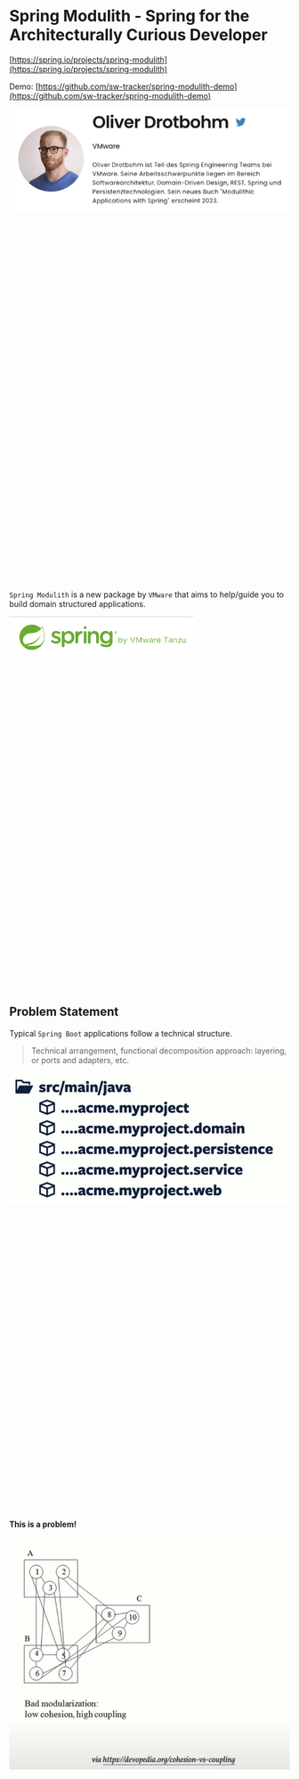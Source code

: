 <br/>
<br/>
<br/>
<br/>
<br/>
<br/>
<br/>
<br/>
<br/>

# Spring Modulith - Spring for the Architecturally Curious Developer

[https://spring.io/projects/spring-modulith](https://spring.io/projects/spring-modulith)

Demo: [https://github.com/sw-tracker/spring-modulith-demo](https://github.com/sw-tracker/spring-modulith-demo)

![](presentation/original-author.png)

<br/>
<br/>
<br/>
<br/>
<br/>
<br/>
<br/>
<br/>
<br/>
<br/>
<br/>
<br/>
<br/>
<br/>
<br/>
<br/>
<br/>
<br/>
<br/>
<br/>
<br/>
<br/>
<br/>
<br/>
<br/>
<br/>
<br/>
<br/>
<br/>
<br/>
<br/>
<br/>
<br/>
<br/>
<br/>
<br/>
<br/>
<br/>

`Spring Modulith` is a new package by `VMware` that aims to help/guide you to build domain structured applications.

![](presentation/spring-modulith.png)

<br/>
<br/>
<br/>
<br/>
<br/>
<br/>
<br/>
<br/>
<br/>
<br/>
<br/>
<br/>
<br/>
<br/>
<br/>
<br/>
<br/>
<br/>
<br/>
<br/>
<br/>
<br/>
<br/>
<br/>
<br/>
<br/>
<br/>
<br/>
<br/>
<br/>
<br/>
<br/>
<br/>
<br/>

## Problem Statement

Typical `Spring Boot` applications follow a technical structure.

> Technical arrangement, functional decomposition approach: layering, or ports and adapters, etc.

![](presentation/functional-tructure.png)

<br/>
<br/>
<br/>
<br/>
<br/>
<br/>
<br/>
<br/>
<br/>
<br/>
<br/>
<br/>
<br/>
<br/>
<br/>
<br/>
<br/>
<br/>
<br/>
<br/>
<br/>
<br/>
<br/>
<br/>
<br/>
<br/>
<br/>
<br/>
<br/>
<br/>
<br/>

**This is a problem!**

![](presentation/technical-org-diagram.png)

<br/>
<br/>
<br/>
<br/>
<br/>
<br/>
<br/>
<br/>
<br/>
<br/>
<br/>
<br/>
<br/>
<br/>
<br/>
<br/>
<br/>
<br/>
<br/>
<br/>
<br/>
<br/>
<br/>
<br/>
<br/>
<br/>
<br/>
<br/>
<br/>
<br/>
<br/>
<br/>
<br/>
<br/>

It would be nice if the framework provided support for domain based structuring.

![](presentation/domain-structure.png)

<br/>
<br/>
<br/>
<br/>
<br/>
<br/>
<br/>
<br/>
<br/>
<br/>
<br/>
<br/>
<br/>
<br/>
<br/>
<br/>
<br/>
<br/>
<br/>
<br/>
<br/>
<br/>
<br/>
<br/>
<br/>
<br/>
<br/>
<br/>
<br/>

![](presentation/functional-vs-domain-structure.png)

<br/>
<br/>
<br/>
<br/>
<br/>
<br/>
<br/>
<br/>
<br/>
<br/>
<br/>
<br/>
<br/>
<br/>
<br/>
<br/>
<br/>
<br/>
<br/>
<br/>
<br/>
<br/>
<br/>
<br/>
<br/>
<br/>
<br/>
<br/>
<br/>

# Demo

- Repo overview
- Architectural Observability
- Verifying Application Module Structure
- Integration Testing Application Modules

<br/>
<br/>
<br/>
<br/>
<br/>
<br/>
<br/>
<br/>
<br/>
<br/>
<br/>
<br/>
<br/>
<br/>
<br/>
<br/>
<br/>
<br/>
<br/>
<br/>
<br/>
<br/>
<br/>
<br/>
<br/>
<br/>
<br/>
<br/>
<br/>
<br/>
<br/>
<br/>
<br/>

# Architectural Observability

Being able to get a high-level understanding of the logical, functional parts of an application and how they interact with each other.

![](presentation/generated-puml.png)

<br/>
<br/>
<br/>
<br/>
<br/>
<br/>
<br/>
<br/>
<br/>
<br/>
<br/>
<br/>
<br/>
<br/>
<br/>
<br/>
<br/>
<br/>
<br/>
<br/>
<br/>
<br/>
<br/>
<br/>
<br/>
<br/>
<br/>

# Verifying Application Module Structure

- ArchUnit style tests (under the hood), with more extensive defaults
- Tests:<br/>
    `ApplicationModules.of(Application.class).verify();`
  - No cycles on the application module level
  - Efferent module access via API packages only: Only public classes/etc. in the top level folder can be used by other domains
  - Explicitly allowed application module dependencies only (optional - via `package-info.java`) <br/>
    `@ApplicationModule(allowedDependencies = …)`

<br/>
<br/>
<br/>
<br/>
<br/>
<br/>
<br/>
<br/>
<br/>
<br/>
<br/>
<br/>
<br/>
<br/>
<br/>
<br/>
<br/>
<br/>
<br/>
<br/>
<br/>
<br/>
<br/>
<br/>
<br/>
<br/>

# Integration Testing Application Modules

`Spring Modulith` allows to run integration tests bootstrapping individual application modules in isolation or combination with others.

These are slice tests, similarly to `@DataJpaTest` or `@WebMvcTest`.
Except these are vertical slices rather than horizontal slices.

```java
package example.order;

@ApplicationModuleTest
class OrderIntegrationTests {

  // Individual test cases go here
}
```

```shell
15:44:46.477 - main : Re-configuring auto-configuration and entity scan packages to: example.order.
```

<br/>
<br/>
<br/>
<br/>
<br/>
<br/>
<br/>
<br/>
<br/>
<br/>
<br/>
<br/>
<br/>
<br/>
<br/>
<br/>
<br/>
<br/>
<br/>
<br/>
<br/>
<br/>
<br/>
<br/>

# Q & A

<br/>
<br/>
<br/>
<br/>
<br/>
<br/>
<br/>
<br/>
<br/>
<br/>
<br/>
<br/>
<br/>
<br/>
<br/>
<br/>
<br/>
<br/>
